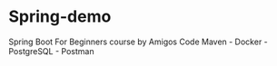# Spring-demo
Spring Boot For Beginners course by Amigos Code
Maven - Docker - PostgreSQL - Postman
